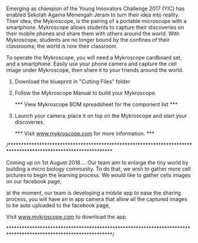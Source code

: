 
Emerging as champion of the Young Innovators Challenge 2017 (YIC) has enabled Sekolah Agama Menengah Jeram to turn their idea into reality. Their idea, the Mykroscope, is the pairing of a portable microscope with a smartphone. Mykroscope allows students to capture their discoveries on their mobile phones and share them with others around the world. With Mykroscope, students are no longer bound by the confines of their classrooms; the world is now their classroom.

To operate the Mykroscope, you will need a Mykroscope cardboard set, and a smartphone.
Easily use your phone camera and capture the cell image under Mykroscope, then share it to your friends around the world.

1) Download the blueprint in "Cutting Files" folder
2) Follow the Mykroscope Manual to build your Mykroscope.

    *** View Mykroscope BOM spreadsheet for the component list ***
    
3) Launch your camera, place it on top on the Mykroscope and start your discoveries.

    ***  Visit www.mykroscope.com for more information. ***

/****************************************************************************************************************

Coming up on 1st August 2018....
Our team aim to enlarge the tiny world by building a micro biology community.
To do that, we wish to gather more cell pictures to begin the learning process.
We would like to gather cells images on our facebook page,

at the moment,
our team is developing a mobile app to ease the sharing process,
you will have an in app camera that allow all the captured images to be auto uploaded to the facebook page,

Visit www.mykroscope.com to download the app.

****************************************************************************************************************/
